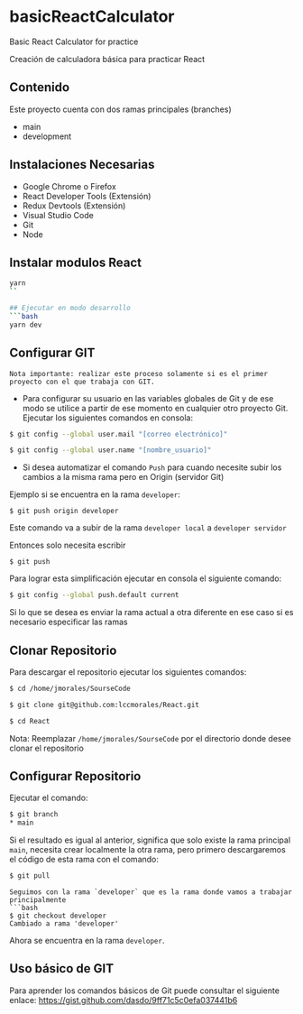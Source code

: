 # basicReactCalculator
Basic React Calculator for practice

Creación de calculadora básica para practicar React

## Contenido
Este proyecto cuenta con dos ramas principales (branches)
- main
- development

## Instalaciones Necesarias
- Google Chrome o Firefox
- React Developer Tools (Extensión)
- Redux Devtools (Extensión)
- Visual Studio Code
- Git
- Node

## Instalar modulos React

```bash
yarn
``

## Ejecutar en modo desarrollo
```bash
yarn dev
```

## Configurar GIT
`Nota importante: realizar este proceso solamente si es el primer proyecto con el que trabaja con GIT.` 

- Para configurar su usuario en las variables globales de Git y de ese modo se utilice a partir de ese momento en cualquier otro proyecto Git.
Ejecutar los siguientes comandos en consola:
```bash
$ git config --global user.mail "[correo electrónico]"
```
```bash
$ git config --global user.name "[nombre_usuario]"
```

- Si desea automatizar el comando `Push` para cuando necesite subir los cambios a la misma rama pero en Origin (servidor Git)

Ejemplo si se encuentra en la rama `developer`:
```
$ git push origin developer
```
Este comando va a subir de la rama `developer local` a `developer servidor`

Entonces solo necesita escribir
```
$ git push
```
Para lograr esta simplificación ejecutar en consola el siguiente comando:
```bash
$ git config --global push.default current
```
Si lo que se desea es enviar la rama actual a otra diferente en ese caso si es necesario especificar las ramas

## Clonar Repositorio

Para descargar el repositorio ejecutar los siguientes comandos:
```bash
$ cd /home/jmorales/SourseCode
```
```bash
$ git clone git@github.com:lccmorales/React.git
```
```bash
$ cd React
```
Nota: Reemplazar `/home/jmorales/SourseCode` por el directorio donde desee clonar el repositorio

## Configurar Repositorio
Ejecutar el comando:
```bash
$ git branch
* main
```

Si el resultado es igual al anterior, significa que solo existe la rama principal `main`, necesita crear localmente la otra rama, pero primero descargaremos el código de esta rama con el comando: 
```bash
$ git pull
```

```
Seguimos con la rama `developer` que es la rama donde vamos a trabajar principalmente
```bash
$ git checkout developer
Cambiado a rama 'developer'
```

Ahora se encuentra en la rama `developer`.

## Uso básico de  GIT

Para aprender los comandos básicos de Git puede consultar el siguiente enlace:
https://gist.github.com/dasdo/9ff71c5c0efa037441b6